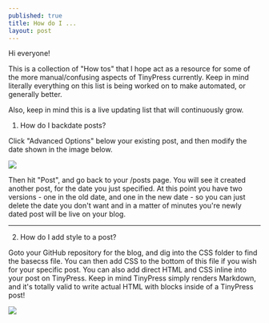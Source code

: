 ```yaml
---
published: true
title: How do I ...
layout: post
---
```

Hi everyone! 

This is a collection of "How tos" that I hope act as a resource for some of the more manual/confusing aspects of TinyPress currently. Keep in mind literally everything on this list is being worked on to make automated, or generally better. 

Also, keep in mind this is a live updating list that will continuously grow.

1. How do I backdate posts?

Click "Advanced Options" below your existing post, and then modify the date shown in the image below.

![](http://i.imgur.com/2EgPaBY.png)

Then hit "Post", and go back to your /posts page. You will see it created another post, for the date you just specified. At this point you have two versions - one in the old date, and one in the new date - so you can just delete the date you don't want and in a matter of minutes you're newly dated post will be live on your blog.

<hr />

2. How do I add style to a post?

Goto your GitHub repository for the blog, and dig into the CSS folder to find the basecss file. You can then add CSS to the bottom of this file if you wish for your specific post. You can also add direct HTML and CSS inline into your post on TinyPress. Keep in mind TinyPress simply renders Markdown, and it's totally valid to write actual HTML with <style> </style> blocks inside of a TinyPress post!

![](http://i.imgur.com/Pq5LwAH.png)